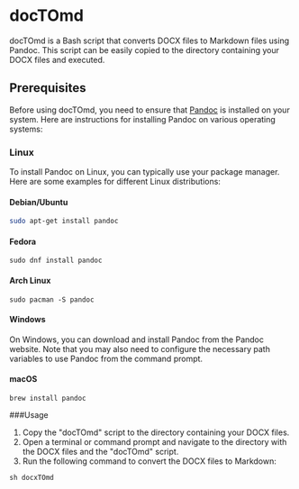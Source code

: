 # docTOmd

docTOmd is a Bash script that converts DOCX files to Markdown files using Pandoc. This script can be easily copied to the directory containing your DOCX files and executed.

## Prerequisites

Before using docTOmd, you need to ensure that [Pandoc](https://pandoc.org/) is installed on your system. Here are instructions for installing Pandoc on various operating systems:

### Linux

To install Pandoc on Linux, you can typically use your package manager. Here are some examples for different Linux distributions:

#### Debian/Ubuntu

```bash
sudo apt-get install pandoc
```
#### Fedora
```
sudo dnf install pandoc
```
#### Arch Linux
```
sudo pacman -S pandoc
```

#### Windows
On Windows, you can download and install Pandoc from the Pandoc website. Note that you may also need to configure the necessary path variables to use Pandoc from the command prompt.

#### macOS
```
brew install pandoc
```


###Usage

1. Copy the "docTOmd" script to the directory containing your DOCX files.
2. Open a terminal or command prompt and navigate to the directory with the DOCX files and the "docTOmd" script.
3. Run the following command to convert the DOCX files to Markdown:
```
sh docxTOmd
```
